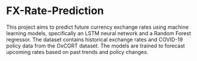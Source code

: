 # FX-Rate-Prediction
This project aims to predict future currency exchange rates using machine learning models, specifically an LSTM neural network and a Random Forest regressor. The dataset contains historical exchange rates and COVID-19 policy data from the OxCGRT dataset. The models are trained to forecast upcoming rates based on past trends and policy changes.
